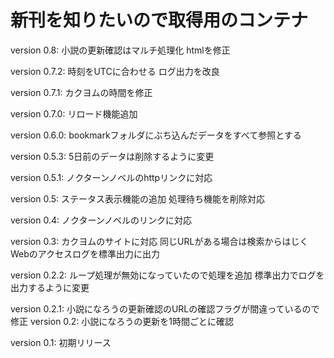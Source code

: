 # 新刊を知りたいので取得用のコンテナ
version 0.8:
小説の更新確認はマルチ処理化
htmlを修正

version 0.7.2:
時刻をUTCに合わせる
ログ出力を改良

version 0.7.1:
カクヨムの時間を修正

version 0.7.0:
リロード機能追加

version 0.6.0:
bookmarkフォルダにぶち込んだデータをすべて参照とする

version 0.5.3:
5日前のデータは削除するように変更

version 0.5.1:
ノクターンノベルのhttpリンクに対応

version 0.5:
ステータス表示機能の追加
処理待ち機能を削除対応

version 0.4:
ノクターンノベルのリンクに対応

version 0.3:
カクヨムのサイトに対応
同じURLがある場合は検索からはじく
Webのアクセスログを標準出力に出力

version 0.2.2:
ループ処理が無効になっていたので処理を追加
標準出力でログを出力するように変更

version 0.2.1:
小説になろうの更新確認のURLの確認フラグが間違っているので修正
version 0.2:
小説になろうの更新を1時間ごとに確認

version 0.1:
初期リリース